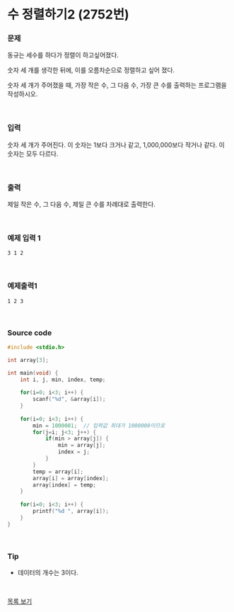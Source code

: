 # 수 정렬하기2 (2752번)

### 문제

동규는 세수를 하다가 정렬이 하고싶어졌다.

숫자 세 개를 생각한 뒤에, 이를 오름차순으로 정렬하고 싶어 졌다.

숫자 세 개가 주어졌을 때, 가장 작은 수, 그 다음 수, 가장 큰 수를 출력하는 프로그램을 작성하시오.

<br/>

### 입력

숫자 세 개가 주어진다. 이 숫자는 1보다 크거나 같고, 1,000,000보다 작거나 같다. 이 숫자는 모두 다르다.

<br/>

### 출력

제일 작은 수, 그 다음 수, 제일 큰 수를 차례대로 출력한다.

<br/>

### 예제 입력 1

```
3 1 2
```

<br/>

### 예제출력1

```
1 2 3
```

<br/>

### Source code

```c
#include <stdio.h>

int array[3];  

int main(void) {
	int i, j, min, index, temp;
		
	for(i=0; i<3; i++) {
		scanf("%d", &array[i]);
	}
	
	for(i=0; i<3; i++) {
		min = 1000001;	// 입력값 최대가 1000000이므로 
		for(j=i; j<3; j++) {
			if(min > array[j]) {
				min = array[j];
				index = j;
			}
		}
		temp = array[i];
		array[i] = array[index];
		array[index] = temp;
	}
	
	for(i=0; i<3; i++) {
		printf("%d ", array[i]);
	}
}
```

<br/>

### Tip

- 데이터의 개수는 3이다. 

<br/>

[목록 보기](../../../README.md)